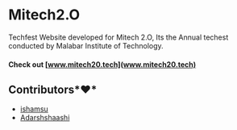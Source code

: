 # Mitech2.O
Techfest Website developed for Mitech 2.O,
Its the Annual techest conducted by Malabar Institute of Technology.
#### Check out [www.mitech20.tech](www.mitech20.tech)
## Contributors*❤️*
- [ishamsu](https://github.com/ishamsu)
- [Adarshshaashi](https://github.com/Adarshaashi)
